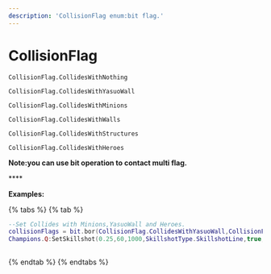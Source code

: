 ```yaml
---
description: 'CollisionFlag enum:bit flag.'
---
```


# CollisionFlag

`CollisionFlag.CollidesWithNothing`

`CollisionFlag.CollidesWithYasuoWall`

`CollisionFlag.CollidesWithMinions`

`CollisionFlag.CollidesWithWalls`

`CollisionFlag.CollidesWithStructures`

`CollisionFlag.CollidesWithHeroes`

**Note:you can use bit operation to contact multi flag.**

\*\*\*\*

**Examples:**

{% tabs %}
{% tab %}
```lua
--Set Collides with Minions,YasuoWall and Heroes.
collisionFlags = bit.bor(CollisionFlag.CollidesWithYasuoWall,CollisionFlag.CollidesWithMinions,CollisionFlag.CollidesWithHeroes)
Champions.Q:SetSkillshot(0.25,60,1000,SkillshotType.SkillshotLine,true,collisionFlags,HitChance.High,true)
        
```
{% endtab %}
{% endtabs %}

